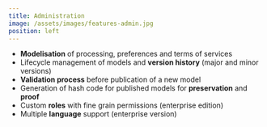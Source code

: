 ```yaml
---
title: Administration
image: /assets/images/features-admin.jpg
position: left
---
```


  - **Modelisation** of processing, preferences and terms of services
  - Lifecycle management of models and **version history** (major and minor versions) 
  - **Validation process** before publication of a new model
  - Generation of hash code for published models for **preservation** and **proof**
  - Custom **roles** with fine grain permissions (enterprise edition)
  - Multiple **language** support (enterprise version)
